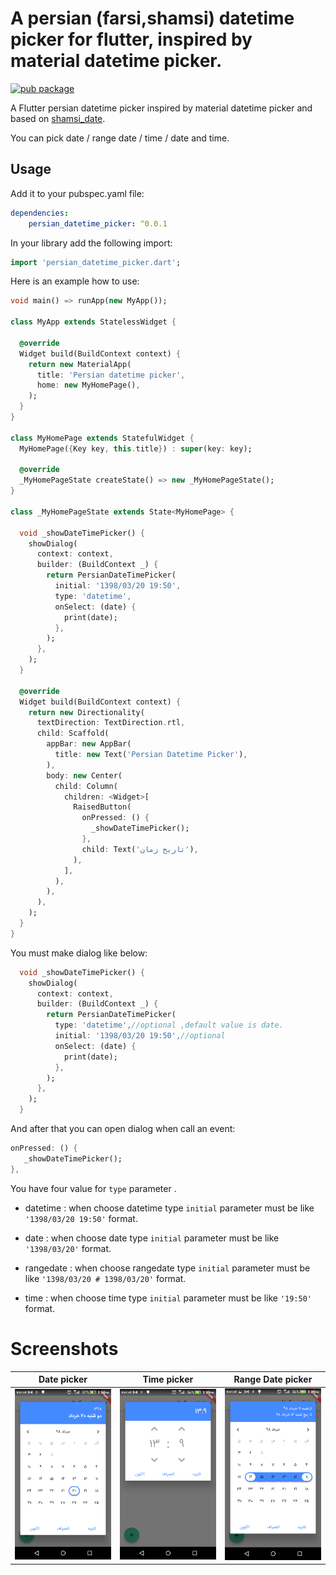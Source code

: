 
# A persian (farsi,shamsi) datetime picker for flutter, inspired by material datetime picker.

[![pub package](https://img.shields.io/pub/v/persian_datetime_picker.svg?color=%23e67e22&label=pub&logo=persian_datetime_picker)](https://pub.dartlang.org/packages/persian_datetime_picker)

A Flutter persian datetime picker inspired by material datetime picker and based on [shamsi_date](https://pub.dartlang.org/packages/shamsi_date).

You can pick date / range date / time / date and time.

## Usage

Add it to your pubspec.yaml file:

```yaml
dependencies:
    persian_datetime_picker: ^0.0.1
```

In your library add the following import:

```dart
import 'persian_datetime_picker.dart';
```

Here is an example how to use:

```dart
void main() => runApp(new MyApp());

class MyApp extends StatelessWidget {
  
  @override
  Widget build(BuildContext context) {
    return new MaterialApp(
      title: 'Persian datetime picker',
      home: new MyHomePage(),
    );
  }
}

class MyHomePage extends StatefulWidget {
  MyHomePage({Key key, this.title}) : super(key: key);

  @override
  _MyHomePageState createState() => new _MyHomePageState();
}

class _MyHomePageState extends State<MyHomePage> {

  void _showDateTimePicker() {
    showDialog(
      context: context,
      builder: (BuildContext _) {
        return PersianDateTimePicker(
          initial: '1398/03/20 19:50',
          type: 'datetime',
          onSelect: (date) {
            print(date);
          },
        );
      },
    );
  }

  @override
  Widget build(BuildContext context) {
    return new Directionality(
      textDirection: TextDirection.rtl,
      child: Scaffold(
        appBar: new AppBar(
          title: new Text('Persian Datetime Picker'),
        ),
        body: new Center(
          child: Column(
            children: <Widget>[
              RaisedButton(
                onPressed: () {
                  _showDateTimePicker();
                },
                child: Text('تاریخ زمان'),
              ),
            ],
          ),
        ),
      ),
    );
  }
}
```

You must make dialog like below:
```dart
  void _showDateTimePicker() {
    showDialog(
      context: context,
      builder: (BuildContext _) {
        return PersianDateTimePicker(
          type: 'datetime',//optional ,default value is date.
          initial: '1398/03/20 19:50',//optional
          onSelect: (date) {
            print(date);
          },
        );
      },
    );
  }
```
And after that you can open dialog when call an event:
```dart
onPressed: () {
   _showDateTimePicker();
},
```
You have four value for `type` parameter .

- datetime : when choose datetime type `initial` parameter must be like `'1398/03/20 19:50'` format.

- date : when choose date type `initial` parameter must be like `'1398/03/20'` format.

- rangedate : when choose rangedate type `initial` parameter must be like `'1398/03/20 # 1398/03/20'` format.

- time : when choose time type `initial` parameter must be like `'19:50'` format.

 # Screenshots
  
|Date picker|Time picker|Range Date picker|
| ------- | ------- |------- |
|![]( date_screenshot.png) |![]( time_screenshot.png) |![]( range_date_screenshot.png) |
